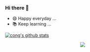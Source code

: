 ### Hi there 👋

<!--
**cong/cong** is a ✨ _special_ ✨ repository because its `README.md` (this file) appears on your GitHub profile.

Here are some ideas to get you started:

- 🔭 I’m currently working on ...
- 🌱 I’m currently learning ...
- 👯 I’m looking to collaborate on ...
- 🤔 I’m looking for help with ...
- 💬 Ask me about ...
- 📫 How to reach me: ...
- 😄 Pronouns: ...
- ⚡ Fun fact: ...
-->
- 😄 Happy everyday ...
- 📚 Keep learning ...

[![cong's github stats](https://github-readme-stats.vercel.app/api?username=cong&theme=calm&hide_border=true)](https://github.com/cong)

<!-- [![cong's langs](https://github-readme-stats.vercel.app/api/top-langs/?username=cong&theme=calm&hide_border=true)](https://github.com/cong) -->
<p align="center">

<img src="https://github-readme-stats-eight-theta.vercel.app/api?username=cong&count_private=true&include_all_commits=true&show_icons=true&theme=dark" />

</p>
